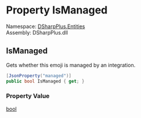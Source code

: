 # Property IsManaged

Namespace: [DSharpPlus.Entities](DSharpPlus.Entities.md)  
Assembly: DSharpPlus.dll

## <a id="DSharpPlus_Entities_DiscordEmoji_IsManaged"></a>IsManaged

Gets whether this emoji is managed by an integration.

```csharp
[JsonProperty("managed")]
public bool IsManaged { get; }
```

### Property Value

[bool](https://learn.microsoft.com/dotnet/api/system.boolean)

